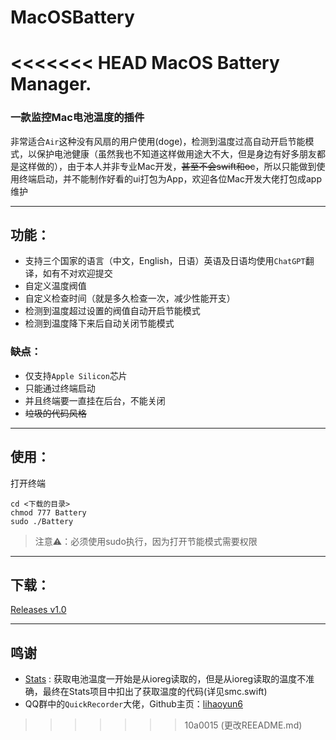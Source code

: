 # MacOSBattery
<<<<<<< HEAD
MacOS Battery Manager.
=======
### 一款监控Mac电池温度的插件

 非常适合`Air`这种没有风扇的用户使用(doge)，检测到温度过高自动开启节能模式，以保护电池健康（虽然我也不知道这样做用途大不大，但是身边有好多朋友都是这样做的），由于本人并非专业Mac开发，~~甚至不会swift和oc~~，所以只能做到使用终端启动，并不能制作好看的ui打包为App，欢迎各位Mac开发大佬打包成app维护

---

## 功能：

- 支持三个国家的语言（中文，English，日语）英语及日语均使用`ChatGPT`翻译，如有不对欢迎提交
- 自定义温度阀值
- 自定义检查时间（就是多久检查一次，减少性能开支）
- 检测到温度超过设置的阀值自动开启节能模式
- 检测到温度降下来后自动关闭节能模式

### ~~缺点~~：

- 仅支持`Apple Silicon`芯片
- 只能通过终端启动
- 并且终端要一直挂在后台，不能关闭
- ~~垃圾的代码风格~~

---

## 使用：

打开终端

```shell
cd <下载的目录>
chmod 777 Battery
sudo ./Battery
```

>  注意⚠️：必须使用sudo执行，因为打开节能模式需要权限



---

## 下载：

[Releases v1.0](https://github.com/Jiang-Night/MacOSBattery/releases/tag/1.0)

---

## 鸣谢

- [Stats](https://github.com/exelban/stats) : 获取电池温度一开始是从ioreg读取的，但是从ioreg读取的温度不准确，最终在Stats项目中扣出了获取温度的代码(详见smc.swift)
- QQ群中的`QuickRecorder`大佬，Github主页：[lihaoyun6](https://github.com/lihaoyun6)
>>>>>>> 10a0015 (更改REEADME.md)
